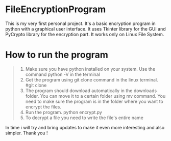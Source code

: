 # FileEncryptionProgram
This is my very first personal project. It's a basic encryption program in python with
a graphical user interface. It uses Tkinter library for the GUI and PyCrypto library for 
the encryption part. It works only on Linux File System.
# How to run the program 
>1. Make sure you have python installed on your system. Use the command python -V in the terminal
>2. Get the program using git clone command in the linux terminal. #git clone <replink>
>3. The program should download automatically in the downloads folder. You can move it to a certain folder
  using mv command. You need to make sure the program is in the folder where you want to encrypt the files.
>4. Run the program. python encrypt.py
>5. To decrypt a file you need to write the file's entire name
  
In time i will try and bring updates to make it even more interesting and also simpler. Thank you !
